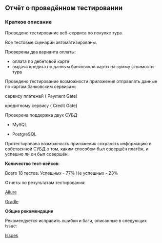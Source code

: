## Отчёт о проведённом тестировании
### Краткое описание
Проведено тестирование веб-сервиса по покупке тура. 

Все тестовые сценарии автоматизированы. 

Проверены два варианта оплаты:

* оплата по дебетовой карте
* выдача кредита по данным банковской карты на сумму стоимости тура

Проведено тестирование возможности приложения отправлять данные по картам банковским сервисам:

сервису платежей ( Payment Gate)

кредитному сервису ( Credit Gate)

Проверена поддержка двух СУБД:

* MySQL

* PostgreSQL

Протестирована возможность приложения сохранять информацию в собственной СУБД о том, каким способом был совершён платёж, и успешно ли он был совершён.

**Количество тест-кейсов:**

Всего 18 тестов. 
Успешных - 77% 
Не успешных - 23%

Отчеты по результатам тестирования:

[Allure](https://github.com/SvetlanaVas/diplom/issues/7)

[Gradle](https://github.com/SvetlanaVas/diplom/issues/6)

**Общие рекомендации**

Рекомендуется исправить ошибки и баги, описанные в следующих issue:

[Issues](https://github.com/SvetlanaVas/diplom/issues)